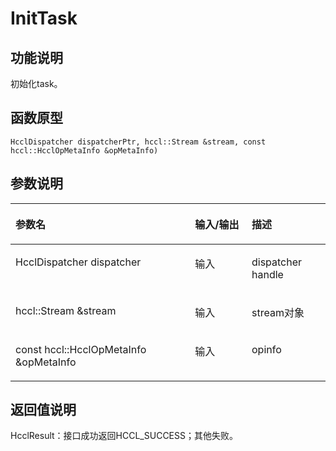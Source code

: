 # InitTask<a name="ZH-CN_TOPIC_0000002031106905"></a>

## 功能说明<a name="zh-cn_topic_0000001953823225_section2070mcpsimp"></a>

初始化task。

## 函数原型<a name="zh-cn_topic_0000001953823225_section2068mcpsimp"></a>

```
HcclDispatcher dispatcherPtr, hccl::Stream &stream, const hccl::HcclOpMetaInfo &opMetaInfo)
```

## 参数说明<a name="zh-cn_topic_0000001953823225_section2072mcpsimp"></a>

<a name="zh-cn_topic_0000001953823225_table2073mcpsimp"></a>
<table><thead align="left"><tr id="zh-cn_topic_0000001953823225_row2079mcpsimp"><th class="cellrowborder" valign="top" width="56.99999999999999%" id="mcps1.1.4.1.1"><p id="zh-cn_topic_0000001953823225_p2081mcpsimp"><a name="zh-cn_topic_0000001953823225_p2081mcpsimp"></a><a name="zh-cn_topic_0000001953823225_p2081mcpsimp"></a>参数名</p>
</th>
<th class="cellrowborder" valign="top" width="18%" id="mcps1.1.4.1.2"><p id="zh-cn_topic_0000001953823225_p2083mcpsimp"><a name="zh-cn_topic_0000001953823225_p2083mcpsimp"></a><a name="zh-cn_topic_0000001953823225_p2083mcpsimp"></a>输入/输出</p>
</th>
<th class="cellrowborder" valign="top" width="25%" id="mcps1.1.4.1.3"><p id="zh-cn_topic_0000001953823225_p2085mcpsimp"><a name="zh-cn_topic_0000001953823225_p2085mcpsimp"></a><a name="zh-cn_topic_0000001953823225_p2085mcpsimp"></a>描述</p>
</th>
</tr>
</thead>
<tbody><tr id="zh-cn_topic_0000001953823225_row2087mcpsimp"><td class="cellrowborder" valign="top" width="56.99999999999999%" headers="mcps1.1.4.1.1 "><p id="zh-cn_topic_0000001953823225_p2089mcpsimp"><a name="zh-cn_topic_0000001953823225_p2089mcpsimp"></a><a name="zh-cn_topic_0000001953823225_p2089mcpsimp"></a>HcclDispatcher dispatcher</p>
</td>
<td class="cellrowborder" valign="top" width="18%" headers="mcps1.1.4.1.2 "><p id="zh-cn_topic_0000001953823225_p2091mcpsimp"><a name="zh-cn_topic_0000001953823225_p2091mcpsimp"></a><a name="zh-cn_topic_0000001953823225_p2091mcpsimp"></a>输入</p>
</td>
<td class="cellrowborder" valign="top" width="25%" headers="mcps1.1.4.1.3 "><p id="zh-cn_topic_0000001953823225_p2093mcpsimp"><a name="zh-cn_topic_0000001953823225_p2093mcpsimp"></a><a name="zh-cn_topic_0000001953823225_p2093mcpsimp"></a>dispatcher handle</p>
</td>
</tr>
<tr id="zh-cn_topic_0000001953823225_row3363104742310"><td class="cellrowborder" valign="top" width="56.99999999999999%" headers="mcps1.1.4.1.1 "><p id="zh-cn_topic_0000001953823225_p1736344772313"><a name="zh-cn_topic_0000001953823225_p1736344772313"></a><a name="zh-cn_topic_0000001953823225_p1736344772313"></a>hccl::Stream &amp;stream</p>
</td>
<td class="cellrowborder" valign="top" width="18%" headers="mcps1.1.4.1.2 "><p id="zh-cn_topic_0000001953823225_p1936418472235"><a name="zh-cn_topic_0000001953823225_p1936418472235"></a><a name="zh-cn_topic_0000001953823225_p1936418472235"></a>输入</p>
</td>
<td class="cellrowborder" valign="top" width="25%" headers="mcps1.1.4.1.3 "><p id="zh-cn_topic_0000001953823225_p436444752319"><a name="zh-cn_topic_0000001953823225_p436444752319"></a><a name="zh-cn_topic_0000001953823225_p436444752319"></a>stream对象</p>
</td>
</tr>
<tr id="zh-cn_topic_0000001953823225_row2094mcpsimp"><td class="cellrowborder" valign="top" width="56.99999999999999%" headers="mcps1.1.4.1.1 "><p id="zh-cn_topic_0000001953823225_p2096mcpsimp"><a name="zh-cn_topic_0000001953823225_p2096mcpsimp"></a><a name="zh-cn_topic_0000001953823225_p2096mcpsimp"></a>const hccl::HcclOpMetaInfo &amp;opMetaInfo</p>
</td>
<td class="cellrowborder" valign="top" width="18%" headers="mcps1.1.4.1.2 "><p id="zh-cn_topic_0000001953823225_p2098mcpsimp"><a name="zh-cn_topic_0000001953823225_p2098mcpsimp"></a><a name="zh-cn_topic_0000001953823225_p2098mcpsimp"></a>输入</p>
</td>
<td class="cellrowborder" valign="top" width="25%" headers="mcps1.1.4.1.3 "><p id="zh-cn_topic_0000001953823225_p2100mcpsimp"><a name="zh-cn_topic_0000001953823225_p2100mcpsimp"></a><a name="zh-cn_topic_0000001953823225_p2100mcpsimp"></a>opinfo</p>
</td>
</tr>
</tbody>
</table>

## 返回值说明<a name="zh-cn_topic_0000001953823225_section2101mcpsimp"></a>

HcclResult：接口成功返回HCCL\_SUCCESS；其他失败。

